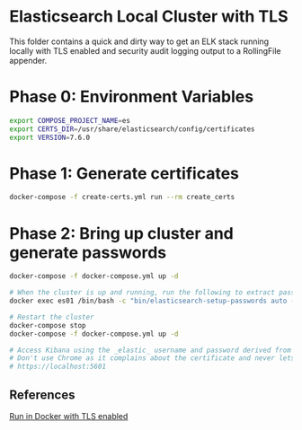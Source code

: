 # Elasticsearch Local Cluster with TLS

This folder contains a quick and dirty way to get an ELK stack running locally with TLS enabled and security audit
logging output to a RollingFile appender.

# Phase 0: Environment Variables

```bash
export COMPOSE_PROJECT_NAME=es
export CERTS_DIR=/usr/share/elasticsearch/config/certificates
export VERSION=7.6.0
```

# Phase 1: Generate certificates

```bash
docker-compose -f create-certs.yml run --rm create_certs
```

# Phase 2: Bring up cluster and generate passwords

```bash
docker-compose -f docker-compose.yml up -d

# When the cluster is up and running, run the following to extract passwords
docker exec es01 /bin/bash -c "bin/elasticsearch-setup-passwords auto --batch --url https://es01:9200"

# Restart the cluster
docker-compose stop
docker-compose -f docker-compose.yml up -d

# Access Kibana using the _elastic_ username and password derived from above
# Don't use Chrome as it complains about the certificate and never lets you continue to the site
# https://localhost:5601
```

## References
[Run in Docker with TLS enabled](https://www.elastic.co/guide/en/elastic-stack-get-started/current/get-started-docker.html#get-started-docker-tls)

